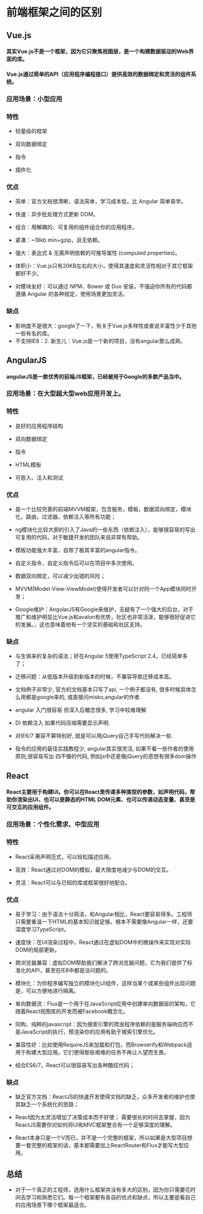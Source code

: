 # 前端框架之间的区别

## Vue.js

#### 其实Vue.js不是一个框架，因为它只聚焦视图层，是一个构建数据驱动的Web界面的库。
#### Vue.js通过简单的API（应用程序编程接口）提供高效的数据绑定和灵活的组件系统。

### 应用场景：小型应用

### 特性
* 轻量级的框架

* 双向数据绑定

* 指令

* 插件化

### 优点
* 简单：官方文档很清晰，语法简单，学习成本低，比 Angular 简单易学。

* 快速：异步批处理方式更新 DOM。

* 组合：用解耦的、可复用的组件组合你的应用程序。

* 紧凑：~18kb min+gzip，且无依赖。

* 强大：表达式 & 无需声明依赖的可推导属性 (computed properties)。

* 体积小：Vue.js只有20KB左右的大小，使得其速度和灵活性相对于其它框架都好不少。

* 对模块友好：可以通过 NPM、Bower 或 Duo 安装，不强迫你所有的代码都遵循 Angular 的各种规定，使用场景更加灵活。

### 缺点
* 影响度不是很大：google了一下，有关于Vue.js多样性或者说丰富性少于其他一些有名的库。
* 不支持IE8：2. 新生儿：Vue.js是一个新的项目，没有angular那么成熟。



## AngularJS
#### angularJS是一款优秀的前端JS框架，已经被用于Google的多款产品当中。

### 应用场景：在大型超大型web应用开发上。
### 特性
* 良好的应用程序结构

* 双向数据绑定

* 指令

* HTML模板

* 可嵌入、注入和测试

### 优点
* 是一个比较完善的前端MVVM框架，包含服务，模板，数据双向绑定，模块化，路由，过滤器，依赖注入等所有功能；

* ng模块化比较大胆的引入了Java的一些东西（依赖注入），能够很容易的写出可复用的代码，对于敏捷开发的团队来说非常有帮助。

* 模板功能强大丰富，自带了极其丰富的angular指令。

* 自定义指令，自定义指令后可以在项目中多次使用。

* 数据双向绑定，可以减少出错的风险；

* MVVM(Model-View-ViewModel)使得开发者可以针对同一个App模块同时开发；

* Google维护：AngularJS有Google来维护，无疑有了一个强大的后台，对于推广和维护明显比Vue.js和avalon有优势，社区也非常活泼，能够很好促进它的发展。，这也意味着他有一个坚实的基础和社区支持。

### 缺点
* 与生俱来的复杂的语法；好在Angular 5使用TypeScript 2.4，已经简单多了；

*  迁移问题：从低版本升级到新版本的时候，不兼容导致迁移成本高。

* 文档例子非常少, 官方的文档基本只写了api, 一个例子都没有, 很多时候具体怎么用都是google来的, 或直接问misko,angular的作者.

* angular 入门很容易 但深入后概念很多, 学习中较难理解

* DI 依赖注入 如果代码压缩需要显示声明.

* 对IE6/7 兼容不算特别好, 就是可以用jQuery自己手写代码解决一些.

* 指令的应用的最佳实践教程少, angular其实很灵活, 如果不看一些作者的使用原则,很容易写出 四不像的代码, 例如js中还是像jQuery的思想有很多dom操作

## React
####  React主要用于构建UI。你可以在React里传递多种类型的参数，如声明代码，帮助你渲染出UI、也可以是静态的HTML DOM元素、也可以传递动态变量、甚至是可交互的应用组件。

### 应用场景：个性化需求、中型应用
### 特性
* React采用声明范式，可以轻松描述应用。

* 高效：React通过对DOM的模拟，最大限度地减少与DOM的交互。

* 灵活：React可以与已知的库或框架很好地配合。

### 优点
* 易于学习：由于语法十分简洁，和Angular相比，React要容易得多。工程师只需要重温一下HTML的基本知识就足够。根本不需要像Angular一样，还要深度学习TypeScript。

* 速度快：在UI渲染过程中，React通过在虚拟DOM中的微操作来实现对实际DOM的局部更新。

* 跨浏览器兼容：虚拟DOM帮助我们解决了跨浏览器问题，它为我们提供了标准化的API，甚至在IE8中都是没问题的。

* 模块化：为你程序编写独立的模块化UI组件，这样当某个或某些组件出现问题是，可以方便地进行隔离。

* 单向数据流：Flux是一个用于在JavaScript应用中创建单向数据层的架构，它随着React视图库的开发而被Facebook概念化。

* 同构、纯粹的javascript：因为搜索引擎的爬虫程序依赖的是服务端响应而不是JavaScript的执行，预渲染你的应用有助于搜索引擎优化。

* 兼容性好：比如使用RequireJS来加载和打包，而Browserify和Webpack适用于构建大型应用。它们使得那些艰难的任务不再让人望而生畏。

* 结合ES6/7，React可以很容易写出各种酷炫代码；

### 缺点
* 缺乏官方文档：ReactJS的快速开发使得文档的缺乏，众多开发者的维护也使其缺乏一个系统化的思路；

* React因为太灵活增加了决策成本而不好使；
需要很长的时间去掌握，因为ReactJS需要你对如何将UI和MVC框架整合有一个足够深度的理解。

* React本身只是一个V而已，并不是一个完整的框架，所以如果是大型项目想要一套完整的框架的话，基本都需要加上ReactRouter和Flux才能写大型应用。


## 总结
* 对于一个真正的工程师，选用什么框架并没有多大的区别，因为你只需要花时间去学习和熟悉它们。每一个框架都有各自的优点和缺点，所以主要是看自己的应用场景下哪个框架最适合。


